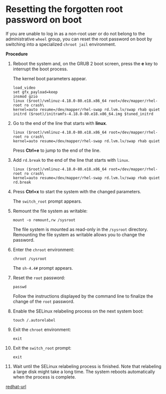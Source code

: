 # Resetting the forgotten root password on boot

If you are unable to log in as a non-root user or do not belong to the administrative `wheel` group, you can reset the root password on boot by switching into a specialized `chroot jail` environment.

**Procedure**

1. Reboot the system and, on the GRUB 2 boot screen, press the **e** key to interrupt the boot process.

   The kernel boot parameters appear.

   ```
   load_video
   set gfx_payload=keep
   insmod gzio
   linux ($root)/vmlinuz-4.18.0-80.e18.x86_64 root=/dev/mapper/rhel-root ro crash\
   kernel=auto resume=/dev/mapper/rhel-swap rd.lvm.lv/swap rhab quiet
   initrd ($root)/initramfs-4.18.0-80.e18.x86_64.img $tuned_initrd
   ```

2. Go to the end of the line that starts with **linux**.

   ```
   linux ($root)/vmlinuz-4.18.0-80.e18.x86_64 root=/dev/mapper/rhel-root ro crash\
   kernel=auto resume=/dev/mapper/rhel-swap rd.lvm.lv/swap rhab quiet
   ```

   Press **Ctrl+e** to jump to the end of the line.

3. Add `rd.break` to the end of the line that starts with `linux`.

   ```
   linux ($root)/vmlinuz-4.18.0-80.e18.x86_64 root=/dev/mapper/rhel-root ro crash\
   kernel=auto resume=/dev/mapper/rhel-swap rd.lvm.lv/swap rhab quiet rd.break
   ```

4. Press **Ctrl+x** to start the system with the changed parameters.

   The `switch_root` prompt appears.

5. Remount the file system as writable:

   ```
   mount -o remount,rw /sysroot
   ```

   The file system is mounted as read-only in the `/sysroot` directory. Remounting the file system as writable allows you to change the password.

6. Enter the `chroot` environment:

   ```
   chroot /sysroot
   ```

   The `sh-4.4#` prompt appears.

7. Reset the `root` password:

   ```
   passwd
   ```

   Follow the instructions displayed by the command line to finalize the change of the `root` password.

8. Enable the SELinux relabeling process on the next system boot:

   ```
   touch /.autorelabel
   ```

9. Exit the `chroot` environment:

   ```
   exit
   ```

10. Exit the `switch_root` prompt:

    ```
    exit
    ```

11. Wait until the SELinux relabeling process is finished. Note that relabeling a large disk might take a long time. The system reboots automatically when the process is complete.

[redhat-url](https://access.redhat.com/documentation/en-us/red_hat_enterprise_linux/8/html/configuring_basic_system_settings/managing-user-and-group-accounts_configuring-basic-system-settings#changing-and-resetting-the-root-password-from-the-command-line_managing-user-and-group-accounts)